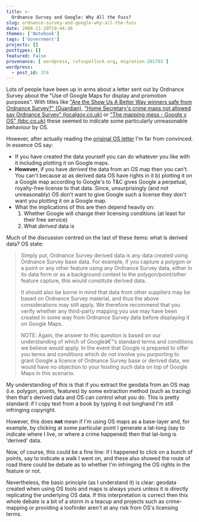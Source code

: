```yaml
---
title: >-
  Ordnance Survey and Google: Why All the Fuss?
slug: ordnance-survey-and-google-why-all-the-fuss
date: 2008-11-20T19:44:36
themes: ['Notebook']
tags: ['Government']
projects: []
posttypes: []
featured: False
provenance: [ wordpress, rufuspollock.org, migration-201703 ]
wordpress:
  - post_id: 374
---
```


Lots of people have been up in arms about a letter sent out by Ordnance Survey about the "Use of Google Maps for display and promotion purposes". With titles like ["Are the Show Us A Better Way winners safe from Ordnance Survey?" (Guardian)](http://www.guardian.co.uk/technology/blog/2008/nov/12/ordnance-survey-google-maps-copyright), ["Home Secretary's crime maps not allowed say Ordnance Survey" (localgov.co.uk)](http://www.localgov.co.uk/index.cfm?method=news.detail&id=73538) or ["The mapping mess - Google v OS" (bbc.co.uk)](http://www.bbc.co.uk/blogs/technology/2008/11/the_mapping_mess_google_v_os.html) these seemed to indicate some particularly unreasonable behaviour by OS.

However, after actually reading the [original OS letter](http://www.freeourdata.org.uk/docs/use-of-google-maps-for-display-and-promotion.pdf) I'm far from convinced. In essence OS say:

  * If you have created the data yourself you can do whatever you like with it including plotting it on Google maps.
  * **However**, if you have *derived* the data from an OS map then you can't. You can't because a) as derived data OS have rights in it b) plotting it on a Google map according to Google's to T&C gives Google a perpetual, royalty-free license to that data. Since, unsurprisingly (and not unreasonably) OS don't want to give Google such a license they don't want you plotting it on a Google map.
  * What the implications of this are then depend heavily on:
    1. Whether Google will change their licensing conditions (at least for their free service)
    2. What *derived* data is

Much of the discussion centred on the last of these items: what is derived data? OS state:

>  Simply put, Ordnance Survey derived data is any data created using Ordnance Survey base
 data. For example, if you capture a polygon or a point or any other feature using any
 Ordnance Survey data, either in its data form or as a background context to the
 polygon/point/other feature capture, this would constitute derived data.
> 
>  It should also be borne in mind that data from other suppliers may be based on Ordnance
 Survey material, and thus the above considerations may still apply. We therefore recommend
 that you verify whether any third-party mapping you use may have been created in some way
 from Ordnance Survey data before displaying it on Google Maps.
> 
> NOTE: Again, the answer to this question is based on our understanding of which of Googleâ€™s
 standard terms and conditions we believe would apply. In the event that Google is prepared to
 offer you terms and conditions which do not involve you purporting to grant Google a licence of
 Ordnance Survey base or derived data, we would have no objection to your hosting such data
 on top of Google Maps in this scenario.

My understanding of this is that if you extract the geodata from an OS map (i.e. polygon, points, features) by some extraction method (such as tracing) then that's derived data and OS can control what you do. This is pretty standard: if I copy text from a book by typing it out longhand I'm still infringing copyright.

However, this does **not** mean if I'm using OS maps as a base-layer and, for example, by clicking at some particular point I generate a lat-long (say to indicate where I live, or where a crime happened) then that lat-long  is 'derived' data.

Now, of course, this could be a fine line: if I happened to click on a bunch of points, say to indicate a walk I went on, and these also showed the route of road there could be debate as to whether I'm infringing the OS rights in the feature or not.

Nevertheless, the basic principle (as I understand it) is clear: geodata created when using OS tools and maps is always yours unless it is directly replicating the underlying OS data. If this interpretation is correct then this whole debate is a bit of a storm in a teacup and projects such as crime-mapping or providing a loofinder aren't at any risk from OS's licensing terms.

